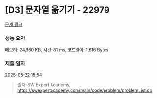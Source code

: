 # [D3] 문자열 옮기기 - 22979 

[문제 링크](https://swexpertacademy.com/main/code/problem/problemDetail.do?contestProbId=AZPOBiaqNo8DFAWB) 

### 성능 요약

메모리: 24,960 KB, 시간: 81 ms, 코드길이: 1,616 Bytes

### 제출 일자

2025-05-22 15:54



> 출처: SW Expert Academy, https://swexpertacademy.com/main/code/problem/problemList.do
